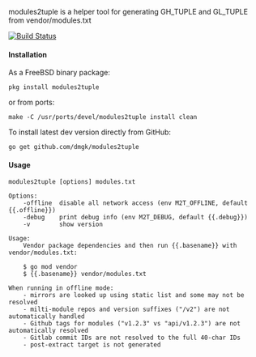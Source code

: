 modules2tuple is a helper tool for generating GH_TUPLE and GL_TUPLE from vendor/modules.txt

[![Build Status](https://travis-ci.org/dmgk/modules2tuple.svg?branch=master)](https://travis-ci.org/dmgk/modules2tuple)

#### Installation

As a FreeBSD binary package:

    pkg install modules2tuple

or from ports:

    make -C /usr/ports/devel/modules2tuple install clean

To install latest dev version directly from GitHub:

    go get github.com/dmgk/modules2tuple

#### Usage

    modules2tuple [options] modules.txt

    Options:
        -offline  disable all network access (env M2T_OFFLINE, default {{.offline}})
        -debug    print debug info (env M2T_DEBUG, default {{.debug}})
        -v        show version

    Usage:
        Vendor package dependencies and then run {{.basename}} with vendor/modules.txt:

        $ go mod vendor
        $ {{.basename}} vendor/modules.txt

    When running in offline mode:
        - mirrors are looked up using static list and some may not be resolved
        - milti-module repos and version suffixes ("/v2") are not automatically handled
        - Github tags for modules ("v1.2.3" vs "api/v1.2.3") are not automatically resolved
        - Gitlab commit IDs are not resolved to the full 40-char IDs
        - post-extract target is not generated
